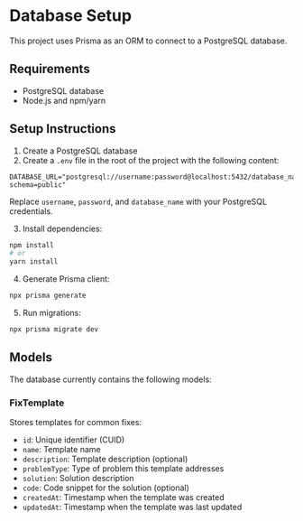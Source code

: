 # Database Setup

This project uses Prisma as an ORM to connect to a PostgreSQL database.

## Requirements

- PostgreSQL database
- Node.js and npm/yarn

## Setup Instructions

1. Create a PostgreSQL database
2. Create a `.env` file in the root of the project with the following content:

```
DATABASE_URL="postgresql://username:password@localhost:5432/database_name?schema=public"
```

Replace `username`, `password`, and `database_name` with your PostgreSQL credentials.

3. Install dependencies:

```bash
npm install
# or
yarn install
```

4. Generate Prisma client:

```bash
npx prisma generate
```

5. Run migrations:

```bash
npx prisma migrate dev
```

## Models

The database currently contains the following models:

### FixTemplate

Stores templates for common fixes:

- `id`: Unique identifier (CUID)
- `name`: Template name
- `description`: Template description (optional)
- `problemType`: Type of problem this template addresses
- `solution`: Solution description
- `code`: Code snippet for the solution (optional)
- `createdAt`: Timestamp when the template was created
- `updatedAt`: Timestamp when the template was last updated 